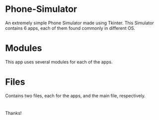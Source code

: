 # Phone-Simulator
An extremely simple Phone Simulator made using Tkinter. This Simulator contains 6 apps, each of them found commonly in different OS. 

# Modules

This app uses several modules for each of the apps. 

# Files

Contains two files, each for the apps, and the main file, respectively. 

# 

Thanks!
 
